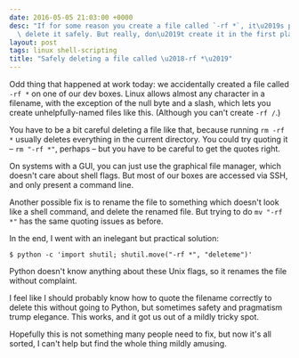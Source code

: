 ```yaml
---
date: 2016-05-05 21:03:00 +0000
desc: "If for some reason you create a file called `-rf *`, it\u2019s possible to\
  \ delete it safely. But really, don\u2019t create it in the first place."
layout: post
tags: linux shell-scripting
title: "Safely deleting a file called \u2018-rf *\u2019"
---
```


Odd thing that happened at work today: we accidentally created a file called `-rf *` on one of our dev boxes.
Linux allows almost any character in a filename, with the exception of the null byte and a slash, which lets you create unhelpfully-named files like this.
(Although you can't create `-rf /`.)

You have to be a bit careful deleting a file like that, because running `rm -rf *` usually deletes everything in the current directory.
You could try quoting it – `rm "-rf *"`, perhaps – but you have to be careful to get the quotes right.

On systems with a GUI, you can just use the graphical file manager, which doesn't care about shell flags.
But most of our boxes are accessed via SSH, and only present a command line.

Another possible fix is to rename the file to something which doesn't look like a shell command, and delete the renamed file.
But trying to do `mv "-rf *"` has the same quoting issues as before.

In the end, I went with an inelegant but practical solution:

```console
$ python -c 'import shutil; shutil.move("-rf *", "deleteme")'
```

Python doesn't know anything about these Unix flags, so it renames the file without complaint.

I feel like I should probably know how to quote the filename correctly to delete this without going to Python, but sometimes safety and pragmatism trump elegance.
This works, and it got us out of a mildly tricky spot.

Hopefully this is not something many people need to fix, but now it's all sorted, I can't help but find the whole thing mildly amusing.
